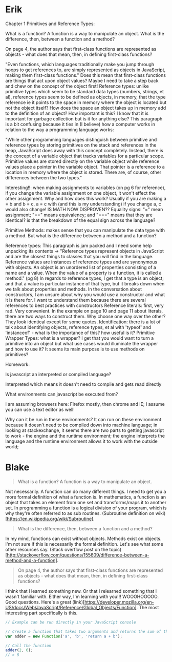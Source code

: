 # Erik

Chapter 1 Primitives and Reference Types:

What is a function? A function is a way to manipulate an object.  What is the difference, then, between a function and a method?

On page 4, the author says that first-class functions are represented as objects - what does that mean, then, in defining first-class functions?

"Even functions, which languages traditionally make you jump through hoops to get references to, are simply represented as objects in JavaScript, making them first-class functions."
Does this mean that first-class functions are things that act upon object values? Maybe I need to take a step back and chew on the concept of the object first!
Reference types: unlike primitive types which seem to be standard data types (numbers, strings, et al), reference types seem to be defined as objects, in memory, that the type reference ie it points to the space in memory where the object is located but not the object itself? How does the space an object takes up in memory add to the definition of an object? How important is this? I know that it is important for garbage collection but is it for anything else?
This paragraph is a bit confusing because it ties in (I believe) how a computer works in relation to the way a programming language works:

"While other programming languages distinguish between primitive and reference types by storing primitives on the stack and references in the heap, JavaScript does away with this concept completely. Instead, there is the concept of a variable object that tracks variables for a particular scope. Primitive values are stored directly on the variable object while reference values place a pointer in the variable object. That pointer is a reference to a location in memory where the object is stored. There are, of course, other differences between the two types."

Interesting!!: when making assignments to variables (on pg 6 for reference), if you change the variable assignment on one object, it won't effect the other assignment. Why and how does this work?  Usually if you are making a = b and b = c, a = c with (and this is my understanding) if you change a, c would also change! IS MATH NOW DISPROVEN??
Equality signs: "=" mean assignment; "==" means equivalency; and "===" means that they are identical? is that the breakdown of the equal sign across the language?

Primitive Methods: makes sense that you can manipulate the data type with a method. But what is the difference between a method and a function?

Reference types: This paragraph is jam packed and I need some help unpacking its contents -> "Reference types represent objects in JavaScript and are the closest things to classes that you will find in the language. Reference values are instances of reference types and are synonymous with objects. An object is an unordered list of properties consisting of a name and a value. When the value of a property is a function, it is called a method." (pg 8)
In regards to reference types, I get that a type is an object; and that a value is particular instance of that type, but it breaks down when we talk about properties and methods.
In the conversation about constructors, I am unsure about why you would use a constructor and what it is there for.  I want to understand them because there are several references to best practices with constructors
Reference literals: first, very rad. Very convenient. In the example on page 10 and page 11 about literals, there are two ways to construct them.  Why choose one way over the other? They look identical except for some quotes.
Identification: there is a lot of talk about identifying objects, reference types, et al with 'typeof' and 'instanceof' - what is the importance of this? how useful is it?
Primitive Wrapper Types: what is a wrapper? I get that you would want to turn a primitive into an object but what use cases would illuminate the wrapper and how to use it? It seems its main purpose is to use methods on primitives?

Homework:

Is javascript an interpreted or compiled language?

Interpreted which means it doesn't need to compile and gets read directly

What environments can javascript be executed from?

I am assuming browsers here: Firefox mostly, then chrome and IE; I assume you can use a text editor as well!

Why can it be run in these environments? It can run on these environment because it doesn't need to be compiled down into machine language; in looking at stackexchange, it seems there are two parts to getting javascript to work - the engine and the runtime environment; the engine interprets the language and the runtime environment allows it to work with the outside world;

# Blake

> What is a function? A function is a way to manipulate an object.

Not necessarily. A function can do many different things. I need to get you a more formal definition of what a function is. In mathematics, a function is an object that takes an element from one set and transforms/maps it to another set. In programming a function is a logical division of your program, which is why they're often referred to as sub routines. (Subroutine definition on wiki)[https://en.wikipedia.org/wiki/Subroutine].

> What is the difference, then, between a function and a method?

In my mind, functions can exist without objects. Methods exist on objects. I'm not sure if this is necessarily the formal definition. Let's see what some other resources say. (Stack overflow post on the topic)[http://stackoverflow.com/questions/155609/difference-between-a-method-and-a-function].

> On page 4, the author says that first-class functions are represented as objects - what does that mean, then, in defining first-class functions?

I think that I learned something new. Or that I relearned something that I wasn't familiar with. Either way, I'm learning with you!!! WOOOHOOOOO. Good questions. Here's a great (link)[https://developer.mozilla.org/en-US/docs/Web/JavaScript/Reference/Global_Objects/Function]. The most interesting part specifically is this.

```js
// Example can be run directly in your JavaScript console

// Create a function that takes two arguments and returns the sum of those arguments
var adder = new Function('a', 'b', 'return a + b');

// Call the function
adder(2, 6);
// > 8
```

